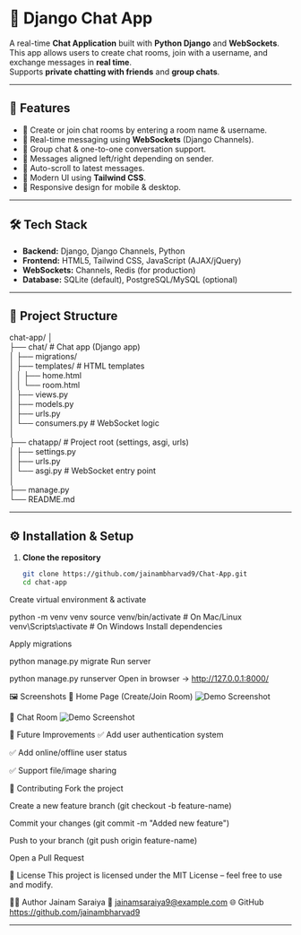 # 💬 Django Chat App

A real-time **Chat Application** built with **Python Django** and **WebSockets**.  
This app allows users to create chat rooms, join with a username, and exchange messages in **real time**.  
Supports **private chatting with friends** and **group chats**.

---

## 🚀 Features

- 🔹 Create or join chat rooms by entering a room name & username.  
- 🔹 Real-time messaging using **WebSockets** (Django Channels).  
- 🔹 Group chat & one-to-one conversation support.  
- 🔹 Messages aligned left/right depending on sender.  
- 🔹 Auto-scroll to latest messages.  
- 🔹 Modern UI using **Tailwind CSS**.  
- 🔹 Responsive design for mobile & desktop.  

---

## 🛠️ Tech Stack

- **Backend:** Django, Django Channels, Python  
- **Frontend:** HTML5, Tailwind CSS, JavaScript (AJAX/jQuery)  
- **WebSockets:** Channels, Redis (for production)  
- **Database:** SQLite (default), PostgreSQL/MySQL (optional)  

---

## 📂 Project Structure

chat-app/
│
<br>
├── chat/ # Chat app (Django app)
<br>
│ ├── migrations/
<br>
│ ├── templates/ # HTML templates
<br>
│ │ ├── home.html
<br>
│ │ └── room.html
<br>
│ ├── views.py
<br>
│ ├── models.py
<br>
│ ├── urls.py
<br>
│ └── consumers.py # WebSocket logic
<br>
│
<br>
├── chatapp/ # Project root (settings, asgi, urls)
<br>
│ ├── settings.py
<br>
│ ├── urls.py
<br>
│ └── asgi.py # WebSocket entry point
<br>
│
<br>
├── manage.py
<br>
└── README.md
<br>

---

## ⚙️ Installation & Setup

1. **Clone the repository**
   ```bash
   git clone https://github.com/jainambharvad9/Chat-App.git
   cd chat-app
Create virtual environment & activate


python -m venv venv
source venv/bin/activate   # On Mac/Linux
venv\Scripts\activate      # On Windows
Install dependencies



Apply migrations


python manage.py migrate
Run server


python manage.py runserver
Open in browser → http://127.0.0.1:8000/


🖼️ Screenshots
🔹 Home Page (Create/Join Room)
![Demo Screenshot](https://github.com/jainambharvad9/Chat-App/blob/main/Chat%20App/Screenshot%202025-08-23%20234908.png)

🔹 Chat Room
![Demo Screenshot](https://github.com/jainambharvad9/Chat-App/blob/main/Chat%20App/Screenshot%202025-08-23%20235000.png)

🔮 Future Improvements
✅ Add user authentication system

✅ Add online/offline user status

✅ Support file/image sharing

🤝 Contributing
Fork the project

Create a new feature branch (git checkout -b feature-name)

Commit your changes (git commit -m "Added new feature")

Push to your branch (git push origin feature-name)

Open a Pull Request

📜 License
This project is licensed under the MIT License – feel free to use and modify.

👨‍💻 Author Jainam Saraiya
📧 jainamsaraiya9@example.com
🌐 GitHub https://github.com/jainambharvad9

---
